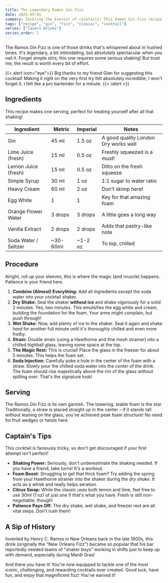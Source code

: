 ```yaml
---
title: The Legendary Ramos Gin Fizz
date: 2025-05-01
summary: Tackling the Everest of cocktails! This Ramos Gin Fizz recipe guides you through creating that iconic, fluffy cloud of deliciousness. It's a challenge, but oh-so-rewarding. Get ready to impress yourself (and maybe some friends)! ☁️🍋
tags: ["recipe", "gin", "fizz", "classic", "cocktail"]
series: ["Tavern Drinks"]
series_order: 2
---
```


The Ramos Gin Fizz is one of those drinks that's whispered about in hushed tones. It's legendary, a bit intimidating, but absolutely spectacular when you nail it. Forget simple stirs; this one requires some serious shaking! But trust me, the result is worth every bit of effort.

{{< alert icon="eye">}}
Big thanks to my friend Gian for suggesting this cocktail! Making it right on the very first try felt absolutely incredible, I won't forget it. I felt like a pro bartender for a minute.
{{< /alert >}}

## Ingredients

This recipe makes one serving, perfect for treating yourself after all that shaking!

| Ingredient           | Metric   | Imperial | Notes                                |
| -------------------- | -------- | -------- | ------------------------------------ |
| Gin                  | 45 ml    | 1.5 oz   | A good quality London Dry works well |
| Lime Juice (fresh)   | 15 ml    | 0.5 oz   | Freshly squeezed is a must!          |
| Lemon Juice (fresh)  | 15 ml    | 0.5 oz   | Ditto on the fresh squeeze           |
| Simple Syrup         | 30 ml    | 1 oz     | 1:1 sugar to water ratio             |
| Heavy Cream          | 60 ml    | 2 oz     | Don't skimp here!                    |
| Egg White            | 1        | 1        | Key for that amazing foam            |
| Orange Flower Water  | 3 drops  | 3 drops  | A little goes a long way             |
| Vanilla Extract      | 2 drops  | 2 drops  | Adds that pastry-like note           |
| Soda Water / Seltzer | ~30-60ml | ~1-2 oz  | To top, chilled                      |

## Procedure

Alright, roll up your sleeves, this is where the magic (and muscle) happens. Patience is your friend here.

1. **Combine (Almost) Everything:** Add all ingredients *except* the soda water into your cocktail shaker.
2. **Dry Shake:** Seal the shaker **without ice** and shake vigorously for a solid 2 minutes. Yes, *two minutes*. This emulsifies the egg white and cream, building the foundation for the foam. Your arms might complain, but push through!
3. **Wet Shake:** Now, add plenty of ice to the shaker. Seal it again and shake *hard* for another full minute until it's thoroughly chilled and even more frothy.
4. **Strain:** Double strain (using a Hawthorne and fine mesh strainer) into a chilled highball glass, leaving some space at the top.
5. **The Magic Rest:** This is crucial! Place the glass in the freezer for about 5 minutes. This helps the foam set.
6. **Soda Injection:** Carefully poke a hole in the center of the foam with a straw. Slowly pour the chilled soda water into the *center* of the drink. The foam should rise majestically above the rim of the glass without spilling over. That's the signature look!

## Serving

The Ramos Gin Fizz *is* its own garnish. The towering, stable foam is the star. Traditionally, a straw is placed straight up in the center – if it stands tall without leaning on the glass, you've achieved peak foam structure! No need for fruit wedges or twists here.

## Captain's Tips

This cocktail is famously tricky, so don't get discouraged if your first attempt isn't perfect!

* **Shaking Power:** Seriously, don't underestimate the shaking needed. If you have a friend, take turns! It's a workout.
* **Foam Boost:** Struggling to get that thick foam? Try adding the spring from your Hawthorne strainer into the shaker during the *dry shake*. It acts as a whisk and really helps aeration.
* **Citrus Swap:** While the classic uses both lemon and lime, feel free to use 30ml (1 oz) of just one if that's what you have. Fresh is still non-negotiable, though!
* **Patience Pays Off:** The dry shake, wet shake, and freezer rest are all vital steps. Don't rush them!

## A Sip of History

Invented by Henry C. Ramos in New Orleans back in the late 1800s, this drink (originally the "New Orleans Fizz") became so popular that his bar reportedly needed teams of "shaker boys" working in shifts just to keep up with demand, especially during Mardi Gras!

And there you have it! You're now equipped to tackle one of the most iconic, challenging, and rewarding cocktails ever created. Good luck, have fun, and enjoy that magnificent fizz! You've earned it!
